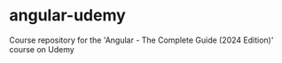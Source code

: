 # angular-udemy
Course repository for the 'Angular - The Complete Guide (2024 Edition)' course on Udemy
